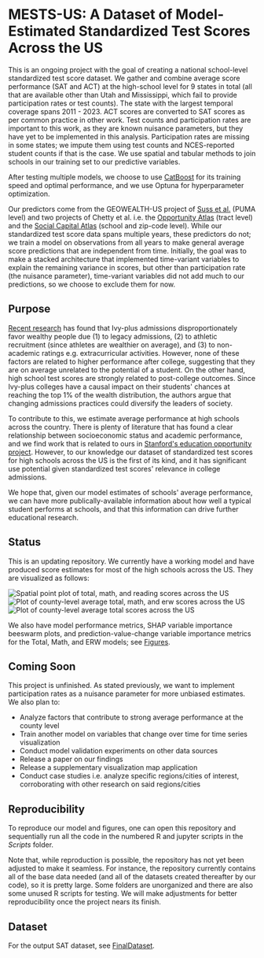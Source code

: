 # MESTS-US: A Dataset of Model-Estimated Standardized Test Scores Across the US

This is an ongoing project with the goal of creating a national school-level standardized test score dataset. We gather and combine average score performance (SAT and ACT) at the high-school level for 9 states in total (all that are available other than Utah and Mississippi, which fail to provide participation rates or test counts). The state with the largest temporal coverage spans 2011 - 2023. ACT scores are converted to SAT scores as per common practice in other work. Test counts and participation rates are important to this work, as they are known nuisance parameters, but they have yet to be implemented in this analysis. Participation rates are missing in some states; we impute them using test counts and NCES-reported student counts if that is the case. We use spatial and tabular methods to join schools in our training set to our predictive variables.

After testing multiple models, we choose to use [CatBoost](https://catboost.ai/en) for its training speed and optimal performance, and we use Optuna for hyperparameter optimization.

Our predictors come from the GEOWEALTH-US project of [Suss et al.](https://www.nature.com/articles/s41597-024-03059-9) (PUMA level) and two projects of Chetty et al. i.e. the [Opportunity Atlas](https://www.opportunityatlas.org/) (tract level) and the [Social Capital Atlas](https://www.socialcapital.org/) (school and zip-code level). While our standardized test score data spans multiple years, these predictors do not; we train a model on observations from all years to make general average score predictions that are independent from time. Initially, the goal was to make a stacked architecture that implemented time-variant variables to explain the remaining variance in scores, but other than participation rate (the nuisance parameter), time-variant variables did not add much to our predictions, so we choose to exclude them for now.

## Purpose

[Recent research](https://opportunityinsights.org/wp-content/uploads/2023/07/CollegeAdmissions_Paper.pdf) has found that Ivy-plus admissions disproportionately favor wealthy people due (1) to legacy admissions, (2) to athletic recruitment (since athletes are wealthier on average), and (3) to non-academic ratings e.g. extracurricular activities. However, none of these factors are related to higher performance after college, suggesting that they are on average unrelated to the potential of a student. On the other hand, high school test scores are strongly related to post-college outcomes. Since Ivy-plus colleges have a causal impact on their students' chances at reaching the top 1% of the wealth distribution, the authors argue that changing admissions practices could diversify the leaders of society.

To contribute to this, we estimate average performance at high schools across the country. There is plenty of literature that has found a clear relationship between socioeconomic status and academic performance, and we find work that is related to ours in [Stanford's education opportunity project](https://edopportunity.org/). However, to our knowledge our dataset of standardized test scores for high schools across the US is the first of its kind, and it has significant use potential given standardized test scores' relevance in college admissions.

We hope that, given our model estimates of schools' average performance, we can have more publically-available information about how well a typical student performs at schools, and that this information can drive further educational research.

## Status

This is an updating repository. We currently have a working model and have produced score estimates for most of the high schools across the US. They are visualized as follows:

![Spatial point plot of total, math, and reading scores across the US](https://github.com/9Dread/educationopportunity/blob/main/Figures/Points.PNG?raw=true)
![Plot of county-level average total, math, and erw scores across the US](https://github.com/9Dread/educationopportunity/blob/main/Figures/Counties.PNG?raw=true)
![Plot of county-level average total scores across the US](https://raw.githubusercontent.com/9Dread/educationopportunity/refs/heads/main/Figures/Counties_Total.PNG)

We also have model performance metrics, SHAP variable importance beeswarm plots, and prediction-value-change variable importance metrics for the Total, Math, and ERW models; see [Figures](https://github.com/9Dread/educationopportunity/blob/main/Figures).

## Coming Soon

This project is unfinished. As stated previously, we want to implement participation rates as a nuisance parameter for more unbiased estimates. We also plan to:
* Analyze factors that contribute to strong average performance at the county level
* Train another model on variables that change over time for time series visualization
* Conduct model validation experiments on other data sources
* Release a paper on our findings
* Release a supplementary visualization map application
* Conduct case studies i.e. analyze specific regions/cities of interest, corroborating with other research on said regions/cities

## Reproducibility

To reproduce our model and figures, one can open this repository and sequentially run all the code in the numbered R and jupyter scripts in the *Scripts* folder.

Note that, while reproduction is possible, the repository has not yet been adjusted to make it seamless. For instance, the repository currently contains all of the base data needed (and all of the datasets created thereafter by our code), so it is pretty large. Some folders are unorganized and there are also some unused R scripts for testing. We will make adjustments for better reproducibility once the project nears its finish.

## Dataset
For the output SAT dataset, see [FinalDataset](https://github.com/9Dread/MESTS-US/tree/main/FinalDataset).
